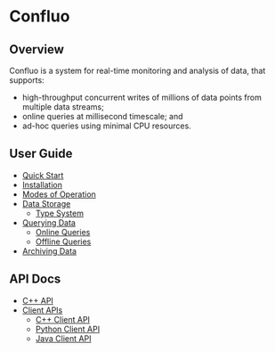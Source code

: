 # Confluo

## Overview

Confluo is a system for real-time monitoring and analysis of data, that supports:

* high-throughput concurrent writes of millions of data points from multiple data streams;
* online queries at millisecond timescale; and 
* ad-hoc queries using minimal CPU resources.

## User Guide

* [Quick Start](quick_start.md)
* [Installation](install.md)
* [Modes of Operation](modes_of_operation.md)
* [Data Storage](loading_data.md)
    - [Type System](type_system.md)
* [Querying Data](queries.md)
    - [Online Queries](online_queries.md)
    - [Offline Queries](offline_queries.md)
* [Archiving Data](data_archival.md)

## API Docs

* [C++ API](cpp_api.md)
* [Client APIs](client_api.md)
    - [C++ Client API](cpp_client_api.md)
    - [Python Client API](python_client_api.md)
    - [Java Client API](java_client_api.md)